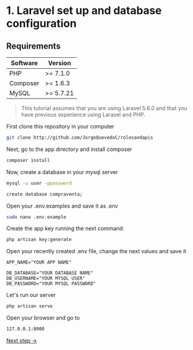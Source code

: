 # 1. Laravel set up and database configuration

## Requirements

| Software           | Version   |
| ------------------ | --------- |
| PHP                | >= 7.1.0  |
| Composer           | >= 1.6.3  |
| MySQL              | >= 5.7.21 |

>This tutorial assumes that you are using Laravel 5.6.0 and that you have previous experience using Laravel and PHP.

First clone this repository in your computer
```sh
git clone http://github.com/JorgeQuevedoC/rolesandapis
```
Next, go to the app directory and install composer 
```sh
composer install
```
Now, create a database in your mysql server
```sh
mysql -u user -ppassword

create database compraventa;
```
Open your .env.examples and save it as .env
```sh
sudo nano .env.example
```
Create the app key running the next command:
```sh
php artisan key:generate
```
Open your recently created .env file, change the next values and save it
```
APP_NAME="YOUR APP NAME"

DB_DATABASE="YOUR DATABASE NAME"
DB_USERNAME="YOUR MYSQL USER"
DB_PASSWORD="YOUR MYSQL PASSWORD"
```
Let's run our server 
```sh
php artisan serve
```

Open your browser and go to 
```sh
127.0.0.1:8000
```

[Next step ->](crud-generator.md)